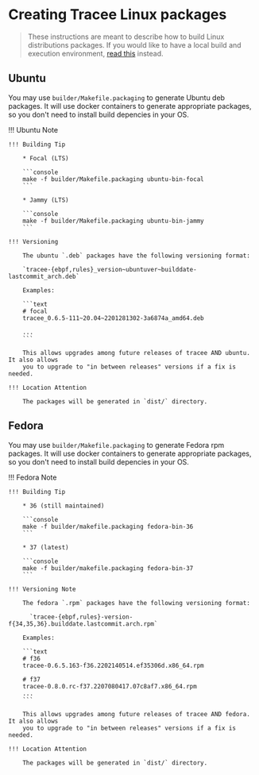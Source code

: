 # Creating Tracee Linux packages

> These instructions are meant to describe how to build Linux distributions
> packages. If you would like to have a local build and execution environment,
> [read this](./environment.md) instead.

## Ubuntu

You may use `builder/Makefile.packaging` to generate Ubuntu deb packages. It
will use docker containers to generate appropriate packages, so you don't need
to install build depencies in your OS.

!!! Ubuntu Note

    !!! Building Tip

        * Focal (LTS)

        ```console
        make -f builder/Makefile.packaging ubuntu-bin-focal
        ```

        * Jammy (LTS)

        ```console
        make -f builder/Makefile.packaging ubuntu-bin-jammy
        ```

    !!! Versioning

        The ubuntu `.deb` packages have the following versioning format:

        `tracee-{ebpf,rules}_version~ubuntuver~builddate-lastcommit_arch.deb`

        Examples:

        ```text
        # focal
        tracee_0.6.5-111~20.04~2201281302-3a6874a_amd64.deb

        ...
        ```

        This allows upgrades among future releases of tracee AND ubuntu. It also allows
        you to upgrade to "in between releases" versions if a fix is needed.

    !!! Location Attention

        The packages will be generated in `dist/` directory.

## Fedora

You may use `builder/Makefile.packaging` to generate Fedora rpm packages. It
will use docker containers to generate appropriate packages, so you don't need
to install build depencies in your OS.

!!! Fedora Note

    !!! Building Tip

        * 36 (still maintained)

        ```console
        make -f builder/makefile.packaging fedora-bin-36
        ```

        * 37 (latest)

        ```console
        make -f builder/makefile.packaging fedora-bin-37
        ```

    !!! Versioning Note

        The fedora `.rpm` packages have the following versioning format:

          `tracee-{ebpf,rules}-version-f{34,35,36}.builddate.lastcommit.arch.rpm`

        Examples:

        ```text
        # f36
        tracee-0.6.5.163-f36.2202140514.ef35306d.x86_64.rpm

        # f37
        tracee-0.8.0.rc-f37.2207080417.07c8af7.x86_64.rpm
        ...
        ```

        This allows upgrades among future releases of tracee AND fedora. It also allows
        you to upgrade to "in between releases" versions if a fix is needed.

    !!! Location Attention

        The packages will be generated in `dist/` directory.
